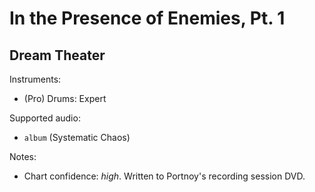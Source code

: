 # In the Presence of Enemies, Pt. 1

## Dream Theater

Instruments:

  * (Pro) Drums: Expert

Supported audio:

  * `album` (Systematic Chaos)

Notes:

  * Chart confidence: *high*. Written to Portnoy's recording session DVD.
